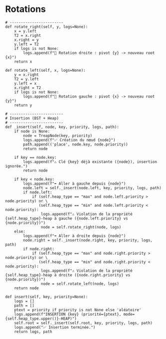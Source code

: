 # Rotations
    # ------------------------
    def rotate_right(self, y, logs=None):
        x = y.left
        T2 = x.right
        x.right = y
        y.left = T2
        if logs is not None:
            logs.append(f"🔄 Rotation droite : pivot {y} -> nouveau root {x}")
        return x

    def rotate_left(self, x, logs=None):
        y = x.right
        T2 = y.left
        y.left = x
        x.right = T2
        if logs is not None:
            logs.append(f"🔄 Rotation gauche : pivot {x} -> nouveau root {y}")
        return y

    # ------------------------
    # Insertion (BST + Heap)
    # ------------------------
    def _insert(self, node, key, priority, logs, path):
        if node is None:
            node = TreapNode(key, priority)
            logs.append(f"✅ Création du nœud {node}")
            path.append(('place', node.key, node.priority))
            return node

        if key == node.key:
            logs.append(f"⚠️ Clé {key} déjà existante ({node}), insertion ignorée.")
            return node

        if key < node.key:
            logs.append(f"➡️ Aller à gauche depuis {node}")
            node.left = self._insert(node.left, key, priority, logs, path)
            if node.left:
                if (self.heap_type == "max" and node.left.priority > node.priority) or \
                   (self.heap_type == "min" and node.left.priority < node.priority):
                    logs.append(f"⚠️ Violation de la propriété {self.heap_type}-heap à gauche ({node.left.priority} vs {node.priority})")
                    node = self.rotate_right(node, logs)
        else:
            logs.append(f"➡️ Aller à droite depuis {node}")
            node.right = self._insert(node.right, key, priority, logs, path)
            if node.right:
                if (self.heap_type == "max" and node.right.priority > node.priority) or \
                   (self.heap_type == "min" and node.right.priority < node.priority):
                    logs.append(f"⚠️ Violation de la propriété {self.heap_type}-heap à droite ({node.right.priority} vs {node.priority})")
                    node = self.rotate_left(node, logs)
        return node

    def insert(self, key, priority=None):
        logs = []
        path = []
        ptext = priority if priority is not None else 'aléatoire'
        logs.append(f"INSERTION {key} (priorité={ptext}, mode={self.heap_type.upper()}-HEAP)")
        self.root = self._insert(self.root, key, priority, logs, path)
        logs.append("✅ Insertion terminée.")
        return logs, path
